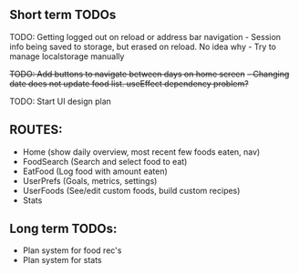 ## Short term TODOs
TODO: Getting logged out on reload or address bar navigation
    - Session info being saved to storage, but erased on reload. No idea why
    - Try to manage localstorage manually

~~TODO: Add buttons to navigate between days on home screen~~
    ~~- Changing date does not update food list. useEffect dependency problem?~~

TODO: Start UI design plan



## ROUTES:
- Home (show daily overview, most recent few foods eaten, nav)
- FoodSearch (Search and select food to eat)
- EatFood (Log food with amount eaten)
- UserPrefs (Goals, metrics, settings)
- UserFoods (See/edit custom foods, build custom recipes)
- Stats

## Long term TODOs:
- Plan system for food rec's
- Plan system for stats
